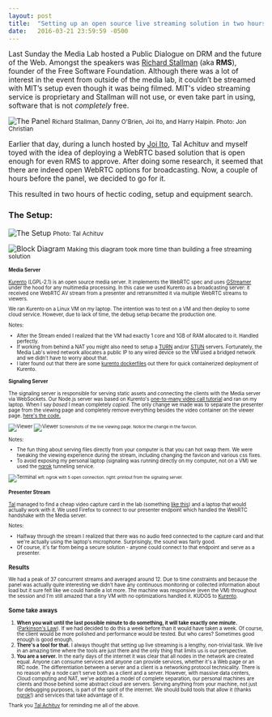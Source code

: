 ```yaml
---
layout: post
title:  "Setting up an open source live streaming solution in two hours"
date:   2016-03-21 23:59:59 -0500
--- 
```


Last Sunday the Media Lab hosted a Public Dialogue on DRM and the future of the Web. Amongst the speakers was [Richard Stallman][stallman] (aka **RMS**), founder of the Free Software Foundation.  Although there was a lot of interest in the event from outside of the media lab, it couldn’t be streamed with MIT’s setup even though it was being filmed. MIT's video streaming service is proprietary and Stallman will not use, or even take part in using, software that is not *completely* free.
 
![The Panel](/assets/open-streaming/the-panel.jpg "this is a title")
<small>Richard Stallman, Danny O'Brien, Joi Ito, and Harry Halpin. Photo: Jon Christian</small>
 
Earlier that day, during a lunch hosted by [Joi Ito][joi], Tal Achituv and myself toyed with the idea of deploying a WebRTC based solution that is open enough for even RMS to approve. After doing some research, it seemed that there are indeed open WebRTC options for broadcasting. Now, a couple of hours before the panel, we decided to go for it. 

This resulted in two hours of hectic coding, setup and equipment search.

### The Setup: 

![The Setup](/assets/open-streaming/the-setup.jpg)
<small>Photo: Tal Achituv</small>

![Block Diagram](/assets/open-streaming/block-diagram.png)
<small>Making this diagram took more time than building a free streaming solution<small>

#### Media Server
[Kurento][kurento] (LGPL-2.1) is an open source media server. It implements the WebRTC spec and uses [GStreamer][gstreamer] under the hood for any multimedia processing. In this case we used Kurento as a broadcasting server: it received one WebRTC AV stream from a presenter and retransmitted it via multiple WebRTC streams to viewers. 

We ran Kurento on a Linux VM on my laptop. The intention was to test on a VM and then deploy to some cloud service. However, due to lack of time, the debug setup became the production one. 

Notes:

- After the Stream ended I realized that the VM had exactly 1 core and 1GB of RAM allocated to it. Handled perfectly.
- If working from behind a NAT you might also need to setup a [TURN][turn] and/or [STUN][stun] servers. Fortunately, the Media Lab's wired network allocates a public IP to any wired device so the VM used a bridged network and we didn't have to worry about that.
- I later found out that there are some [kurento dockerfiles][kurento_docker] out there for quick containerized deployment of Kurento.

#### Signaling Server

The signaling server is responsible for serving static assets and connecting the clients with the Media server via WebSockets. Our Node.js server was based on Kurento's [one-to-many video call tutorial][one2manytutorial] and ran on my laptop.
When I say *based* I mean completely *copied*. The only change we made was to separate the presenter page from the viewing page and completely remove everything besides the video container on the viewer page. [here's the code.](https://github.com/tomerweller/ml-open-stream)

![Viewer](/assets/open-streaming/view-screenshot.jpg)
![Viewer](/assets/open-streaming/view-screenshot2.jpg)
<small>Screenshots of the live viewing page. Notice the change in the favicon.</small>

Notes: 

- The fun thing about serving files directly from your computer is that you can hot swap them. We were tweaking the viewing experience during the stream, including changing the favicon and various css fixes.
- To avoid exposing my personal laptop (signaling was running directly on my computer, not on a VM) we used the [ngrok][ngrok] tunneling service.

![Terminal](/assets/open-streaming/terminal.png)
<small>left: ngrok with 5 open connection. right: printout from the signaling server.</small>  

#### Presenter Stream
[Tal][tal] managed to find a cheap video capture card in the lab (something [like this][video_capture]) and a laptop that would actually work with it. We used Firefox to connect to our presenter endpoint which handled the WebRTC handshake with the Media server.

Notes:

- Halfway through the stream I realized that there was no audio feed connected to the capture card and that we're actually using the laptop's microphone. Surprisingly, the sound was fairly good.
- Of course, it's far from being a secure solution - anyone could connect to that endpoint and serve as a presenter.


### Results
We had a peak of 37 concurrent streams and averaged around 12. Due to time constraints and because the panel was actually quite interesting we didn't have any continuous monitoring or collected information about load but it sure felt like we could handle a lot more. The machine was responsive (even the VM) throughout the session and I'm still amazed that a tiny VM with no optimizations handled it. KUDOS to [Kurento][kurento].

### Some take aways

1. **When you wait until the last possible minute to do something, it will take exactly one minute.** ([Parkinson's Law][parkinson]). If we had decided to do this a week before than it would have taken a week. Of course, the client would be more polished and performance would be tested. But who cares? Sometimes good enough is good enough.
2. **There's a tool for that.** I always thought that setting up live streaming is a lengthy, non-trivial task. We live in an amazing time where the tools are just there and the only thing that limits us is our perspective. 
3. **You are a server.** In the early days of the internet it was clear that all nodes in the network are created equal. Anyone can consume services and anyone can provide services, whether it's a Web page or an IRC node. The differentiation between a server and a client is a networking protocol technicality. There is no reason why a node can't serve both as a client and a server. However, with massive data centers, Cloud computing and NAT, we've adopted a model of complete separation, our personal machines are clients and those behind some abstract cloud are servers. Serving anything from your machine, not just for debugging purposes, is part of the spirit of the internet. We should build tools that allow it (thanks [ngrok][ngrok]!) and services that take advantage of it. 

Thank you [Tal Achituv](tal) for reminding me all of the above.

[tal]: https://twitter.com/achituv
[kurento]: http://www.kurento.org/
[one2manytutorial]: http://www.kurento.org/docs/6.1.1/tutorials/node/tutorial-3-one2many.html
[kurento_docker]: https://github.com/Kurento/kurento-docker
[stun]: https://en.wikipedia.org/wiki/STUN
[turn]: https://en.wikipedia.org/wiki/Traversal_Using_Relays_around_NAT
[ngrok]: https://github.com/inconshreveable/ngrok
[stallman]: https://stallman.org/
[parkinson]: https://en.wikipedia.org/wiki/Parkinson%27s_law
[joi]: http://joi.ito.com/
[video_capture]: http://usefullinkage.blogspot.com/2007/09/video-capture-card-sale-penny-vidful.html
[gstreamer]: https://gstreamer.freedesktop.org/